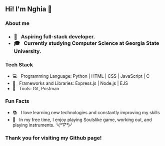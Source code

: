 <h2> Hi! I'm Nghia 👋 </h2>

<h3> About me <h3>

- 🌱 &nbsp; Aspiring full-stack developer.
- 🎓 &nbsp; Currently studying Computer Science at Georgia State University.
  
<h3> Tech Stack </h3>

- 💻 &nbsp; Programming Language: Python | HTML | CSS | JavaScript | C
- 💾 &nbsp; Frameworks and Libraries: Express.js | Node.js | EJS
- 🔧 &nbsp; Tools: Git, Postman

<h3> Fun Facts </h3>

- 📚 &nbsp; I love learning new technologies and constantly improving my skills
- 🧩 &nbsp; In my free time, I enjoy playing Soulslike game, working out, and playing instruments. ╰(*°▽°*)╯

<h3> Thank you for visiting my Github page! </h3>
